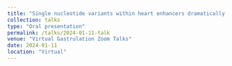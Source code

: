 ```yaml
---
title: "Single nucleotide variants within heart enhancers dramatically increase binding affinity and disrupt heart development"
collection: talks
type: "Oral presentation"
permalink: /talks/2024-01-11-talk
venue: "Virtual Gastrulation Zoom Talks"
date: 2024-01-11
location: "Virtual"
---
```

